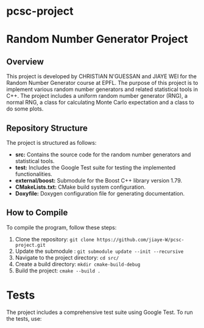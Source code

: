 # pcsc-project
# Random Number Generator Project

## Overview

This project is developed by CHRISTIAN N'GUESSAN  and JIAYE WEI for the Random Number Generator course at EPFL. The purpose of this project is to implement various random number generators and related statistical tools in C++. The project includes a uniform random number generator (RNG), a normal RNG, a class for calculating  Monte Carlo expectation and a class to do some plots.

## Repository Structure

The project is structured as follows:

- **src:** Contains the source code for the random number generators and statistical tools.
- **test:** Includes the Google Test suite for testing the implemented functionalities.
- **external/boost:** Submodule for the Boost C++ library version 1.79.
- **CMakeLists.txt:** CMake build system configuration.
- **Doxyfile:** Doxygen configuration file for generating documentation.

## How to Compile

To compile the program, follow these steps:

1. Clone the repository: `git clone https://github.com/jiaye-W/pcsc-project.git`
2. Update the submodule : `git submodule update --init --recursive`
3. Navigate to the project directory: `cd src/`
4. Create a build directory: `mkdir cmake-build-debug`
5. Build the project: `cmake --build .`

# Tests

The project includes a comprehensive test suite using Google Test. To run the tests, use:



```bash

